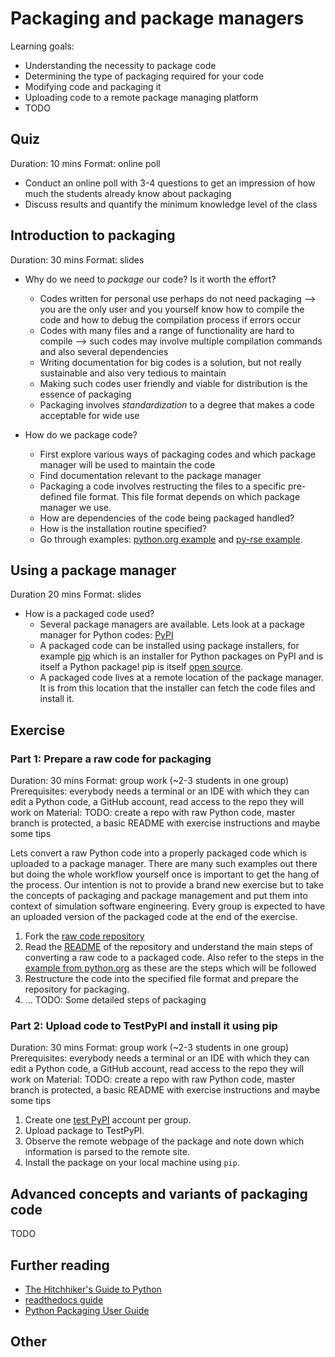 # Packaging and package managers

Learning goals:

* Understanding the necessity to package code
* Determining the type of packaging required for your code
* Modifying code and packaging it
* Uploading code to a remote package managing platform
* TODO

## Quiz

Duration: 10 mins
Format: online poll

* Conduct an online poll with 3-4 questions to get an impression of how much the students already know about packaging
* Discuss results and quantify the minimum knowledge level of the class

## Introduction to packaging

Duration: 30 mins
Format: slides

* Why do we need to *package* our code? Is it worth the effort?
  * Codes written for personal use perhaps do not need packaging --> you are the only user and you yourself know how to compile the code and how to debug the compilation process if errors occur
  * Codes with many files and a range of functionality are hard to compile --> such codes may involve multiple compilation commands and also several dependencies
  * Writing documentation for big codes is a solution, but not really sustainable and also very tedious to maintain
  * Making such codes user friendly and viable for distribution is the essence of packaging
  * Packaging involves *standardization* to a degree that makes a code acceptable for wide use

* How do we package code?
  * First explore various ways of packaging codes and which package manager will be used to maintain the code
  * Find documentation relevant to the package manager
  * Packaging a code involves restructing the files to a specific pre-defined file format. This file format depends on which package manager we use.
  * How are dependencies of the code being packaged handled?
  * How is the installation routine specified?
  * Go through examples: [python.org example](https://packaging.python.org/tutorials/packaging-projects/#packaging-python-projects) and [py-rse example](https://merely-useful.tech/py-rse/packaging.html).

## Using a package manager

Duration 20 mins
Format: slides

* How is a packaged code used?
  * Several package managers are available. Lets look at a package manager for Python codes: [PyPI](https://pypi.org/)
  * A packaged code can be installed using package installers, for example [pip](https://pypi.org/project/pip/) which is an installer for Python packages on PyPI and is itself a Python package! pip is itself [open source](https://github.com/pypa/pip).
  * A packaged code lives at a remote location of the package manager. It is from this location that the installer can fetch the code files and install it.

## Exercise

### Part 1: Prepare a raw code for packaging

Duration: 30 mins
Format: group work (~2-3 students in one group)
Prerequisites: everybody needs a terminal or an IDE with which they can edit a Python code, a GitHub account, read access to the repo they will work on
Material: TODO: create a repo with raw Python code, master branch is protected, a basic README with exercise instructions and maybe some tips

Lets convert a raw Python code into a properly packaged code which is uploaded to a package manager. There are many such examples out there but doing the whole workflow yourself once is important to get the hang of the process. Our intention is not to provide a brand new exercise but to take the concepts of packaging and package management and put them into context of simulation software engineering. Every group is expected to have an uploaded version of the packaged code at the end of the exercise.

1. Fork the [raw code repository](TODO)
2. Read the [README](TODO) of the repository and understand the main steps of converting a raw code to a packaged code. Also refer to the steps in the [example from python.org](https://packaging.python.org/tutorials/packaging-projects/#packaging-python-projects) as these are the steps which will be followed
3. Restructure the code into the specified file format and prepare the repository for packaging.
4. ... TODO: Some detailed steps of packaging

### Part 2: Upload code to TestPyPI and install it using pip

Duration: 30 mins
Format: group work (~2-3 students in one group)
Prerequisites: everybody needs a terminal or an IDE with which they can edit a Python code, a GitHub account, read access to the repo they will work on
Material: TODO: create a repo with raw Python code, master branch is protected, a basic README with exercise instructions and maybe some tips

1. Create one [test PyPI](https://test.pypi.org/) account per group.
2. Upload package to TestPyPI.
3. Observe the remote webpage of the package and note down which information is parsed to the remote site.
4. Install the package on your local machine using `pip`.

## Advanced concepts and variants of packaging code

TODO

## Further reading

* [The Hitchhiker's Guide to Python](https://docs.python-guide.org/shipping/packaging/)
* [readthedocs guide](https://python-packaging.readthedocs.io/en/latest/)
* [Python Packaging User Guide](https://packaging.python.org/)

## Other
